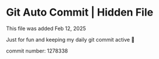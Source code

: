 # Git Auto Commit | Hidden File

This file was added Feb 12, 2025

Just for fun and keeping my daily git commit active 🤪

commit number: 1278338
